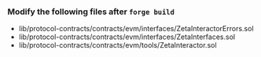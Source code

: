 ### Modify the following files after `forge build`
 - lib/protocol-contracts/contracts/evm/interfaces/ZetaInteractorErrors.sol
 - lib/protocol-contracts/contracts/evm/interfaces/ZetaInterfaces.sol
 - lib/protocol-contracts/contracts/evm/tools/ZetaInteractor.sol

